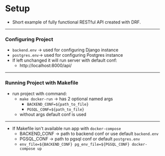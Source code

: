 # Setup
- Short example of fully functional RESTful API created with DRF.
---
### Configuring Project
- `backend.env` -> used for configuring Django instance
- `postgres.env`-> used for configuring Postgres instance
- If left unchanged it will run server with default conf:
  * http://localhost:8000/api/
----
### Running Project with Makefile
- run project with command:
  * `make docker-run` -> has 2 optional named args
    - `BACKEND_CONF=${path_to_file}`
    - `PGSQL_CONF=${path_to_file}`
  * without args default conf is used
---
- If Makefile isn't available run app with `docker-compose`
  * BACKEND_CONF -> path to backend conf or use default `backend.env`
  * PGSQL_CONF -> path to pgsql conf or default `postgres.env`
  * `env_file=${BACKEND_CONF} pg_env_file=${PGSQL_CONF} docker-compose up`
